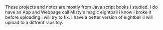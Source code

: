 These projects and notes are mostly from Java script books i studied. I do have an App and Webpage call Misty's magic eightball i know i broke it before uploading i will try to fix. I have a better version of eightball ii will upload to a diffrent rapsitoy.
